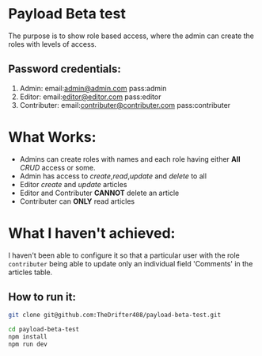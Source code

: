 # Payload Beta test
The purpose is to show role based access, where the admin can create the roles with levels of access.

## Password credentials:
1. Admin:
    email:admin@admin.com
    pass:admin
2. Editor:
    email:editor@editor.com
    pass:editor
3. Contributer:
    email:contributer@contributer.com
    pass:contributer

# What Works:

- Admins can create roles with names and each role having either **All** *CRUD* access or some.
- Admin has access to *create*,*read*,*update* and *delete* to all 
- Editor *create* and *update* articles
- Editor and Contributer **CANNOT** delete an article
- Contributer can **ONLY** read articles

# What I haven't achieved:
I haven't been able to configure it so that a particular user with the role `contributer` being able to update only an individual field 'Comments' in the articles table.

## How to run it:
```bash
git clone git@github.com:TheDrifter408/payload-beta-test.git
```

```bash
cd payload-beta-test
npm install 
npm run dev
```